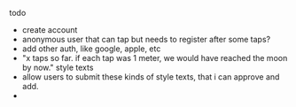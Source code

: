 todo

- create account
- anonymous user that can tap but needs to register after some taps?
- add other auth, like google, apple, etc
- "x taps so far. if each tap was 1 meter, we would have reached the moon by now." style texts
- allow users to submit these kinds of style texts, that i can approve and add.
- 
